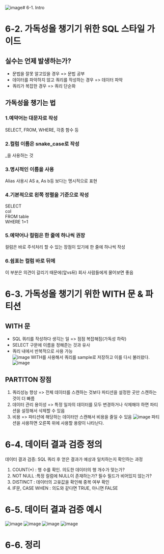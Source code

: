 ![image](https://github.com/user-attachments/assets/1a4f72d3-5ebf-4c97-bdf3-e512911a7a32)# 6-1. Intro

# 6-2. 가독성을 챙기기 위한 SQL 스타일 가이드
## 실수는 언제 발생하는가?
- 문법을 잘못 알고있을 경우 => 문법 공부  
- 데이터를 파악하지 않고 쿼리를 작성하는 경우 => 데이터 파악
- 쿼리가 복잡한 경우 => 쿼리 단순화
## 가독성을 챙기는 법
### 1.예약어는 대문자로 작성
SELECT, FROM, WHERE, 각종 함수 등
### 2.컬럼 이름은 snake_case로 작성
_을 사용하는 것
### 3.명시적인 이름을 사용
Alias 사용시 AS a, As b등 보다는 명시적으로 표현
### 4.기본적으로 왼쪽 정렬을 기준으로 작성  
SELECT  
 col  
FROM table  
WHERE 1=1  
### 5.예약어나 컬럼은 한 줄에 하나씩 권장
컬럼은 바로 주석처리 할 수 있는 장점이 있기에 한 줄에 하나씩 작성
### 6.쉼표는 컬럼 바로 뒤에
이 부분은 의견이 갈리기 때문에(앞vs뒤) 회사 사람들에게 물어보면 좋음
# 6-3. 가독성을 챙기기 위한 WITH 문 & 파티션
## WITH 문
- SQL 쿼리를 작성하다 생긱는 일 => 점점 복잡해짐(가독성 하락) 
- SELECT 구문에 이름을 정해준는 것과 유사 
- 쿼리 내에서 반복적으로 사용 가능  
![image](https://github.com/user-attachments/assets/c766ff87-12e7-4ec9-8a58-77ba51ad5711)
WITH를 사용해서 쿼리를 sample로 저장하고 이를 다시 불러왔다.
![image](https://github.com/user-attachments/assets/30283fc8-d417-456a-a73c-b941fc7aa74d)
## PARTITON 장점
1. 쿼리성능 향상 => 전체 데이터를 스캔하는 것보다 파티션을 설정한 곳만 스캔하는 것이 더 빠름
2. 데이터 관리 용이성 => 특정 일자의 데이터를 모두 변경하거나 삭제해야 하면 파티션을 설정해서 삭제할 수 있음
3. 비용 => 파티션에 해당하는 데이터만 스캔해서 비용을 줄일 수 있음
![image](https://github.com/user-attachments/assets/231243e5-09e8-46a7-bd36-1692ac94df4f)
파티션을 사용하면 오른쪽 위에 사용할 용량이 나타난다.
# 6-4. 데이터 결과 검증 정의
데이터 결과 검증: SQL 쿼리 후 얻은 결과가 예상과 일치하는지 확인하는 과정
1. COUNT(*) : 행 수를 확인. 의도한 데이터의 행 개수가 맞는가?
2. NOT NULL :특정 컬럼에 NULL이 존재하는가? 필수 필드가 비어있지 않는가?
3. DISTINCT : 데이터의 고윳값을 확인해 중복 여부 확인
4. IF문, CASE WHEN : 의도와 같다면 TRUE, 아니면 FALSE   
# 6-5. 데이터 결과 검증 예시
![image](https://github.com/user-attachments/assets/62e8575a-b1e4-43ca-8275-7584942edf59)
![image](https://github.com/user-attachments/assets/2a64a838-cdd5-4ec4-8fb5-80f99b7a3a04)
![image](https://github.com/user-attachments/assets/2ffe27ae-ecb5-4ab8-a97e-f54b3f2e24d9)
![image](https://github.com/user-attachments/assets/3dae9dfa-3b72-4ea5-8576-20fdd04c8a67)
# 6-6. 정리
